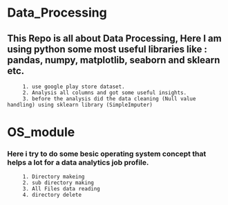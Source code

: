 # Data_Processing
   ## This Repo is all about Data Processing, Here I am using python some most useful libraries like : pandas, numpy, matplotlib, seaborn and sklearn etc.
         1. use google play store dataset.
         2. Analysis all columns and got some useful insights.
         3. before the analysis did the data cleaning (Null value handling) using sklearn library (SimpleImputer)
# OS_module
  ### Here i try to do some besic operating system concept that helps a lot for a  data analytics job profile.
         1. Directory makeing
         2. sub directory making
         3. All Files data reading 
         4. directory delete
  
